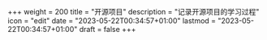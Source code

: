 +++
weight = 200
title = "开源项目"
description = "记录开源项目的学习过程"
icon = "edit"
date = "2023-05-22T00:34:57+01:00"
lastmod = "2023-05-22T00:34:57+01:00"
draft = false
+++